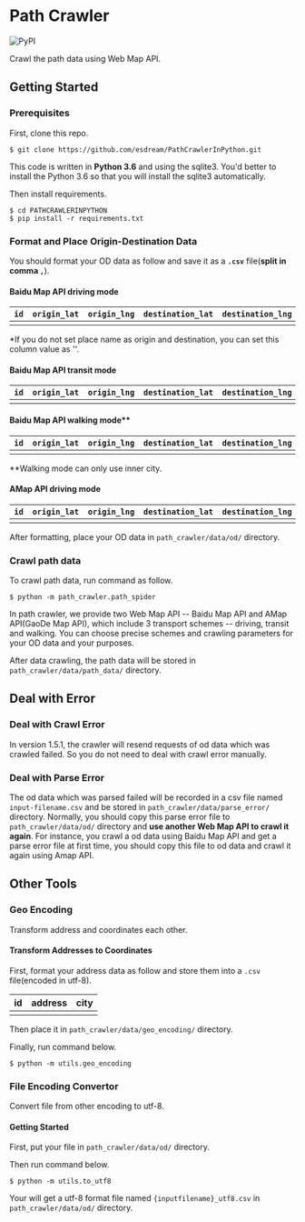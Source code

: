 # Path Crawler

![PyPI](https://img.shields.io/pypi/pyversions/Django.svg)

Crawl the path data using Web Map API.

## Getting Started

### Prerequisites

First, clone this repo.
```shell
$ git clone https://github.com/esdream/PathCrawlerInPython.git
``` 

This code is written in **Python 3.6** and using the sqlite3. You'd better to install the Python 3.6 so that you will install the sqlite3 automatically.

Then install requirements.
```shell
$ cd PATHCRAWLERINPYTHON
$ pip install -r requirements.txt
```

### Format and Place Origin-Destination Data

You should format your OD data as follow and save it as a **`.csv`** file(**split in comma `,`**).

#### Baidu Map API driving mode

|`id`|`origin_lat`|`origin_lng`|`destination_lat`|`destination_lng`|`origin*`|`destination*`|`origin_region`|`destination_region`|
|---|---|---|---|---|---|---|---|---|
||||||||||

*If you do not set place name as origin and destination, you can set this column value as ''.

#### Baidu Map API transit mode

|`id`|`origin_lat`|`origin_lng`|`destination_lat`|`destination_lng`|
|---|---|---|---|---|
|||||

#### Baidu Map API walking mode**

|`id`|`origin_lat`|`origin_lng`|`destination_lat`|`destination_lng`|`region`|
|---|---|---|---|---|---|
||||||

**Walking mode can only use inner city.

#### AMap API driving mode

|`id`|`origin_lat`|`origin_lng`|`destination_lat`|`destination_lng`|
|---|---|---|---|---|
|||||

After formatting, place your OD data in `path_crawler/data/od/` directory.

### Crawl path data

To crawl path data, run command as follow.
```shell
$ python -m path_crawler.path_spider
```

In path crawler, we provide two Web Map API -- Baidu Map API and AMap API(GaoDe Map API), which include 3 transport schemes -- driving, transit and walking. You can choose precise schemes and crawling parameters for your OD data and your purposes. 

After data crawling, the path data will be stored in `path_crawler/data/path_data/` directory.

## Deal with Error

### Deal with Crawl Error

In version 1.5.1, the crawler will resend requests of od data which was crawled failed. So you do not need to deal with crawl error manually.

### Deal with Parse Error

The od data which was parsed failed will be recorded in a csv file named `input-filename.csv` and be stored in `path_crawler/data/parse_error/` directory. Normally, you should copy this parse error file to `path_crawler/data/od/` directory and **use another Web Map API to crawl it again**. For instance, you crawl a od data using Baidu Map API and get a parse error file at first time, you should copy this file to od data and crawl it again using Amap API.

## Other Tools

### Geo Encoding

Transform address and coordinates each other.

#### Transform Addresses to Coordinates

First, format your address data as follow and store them into a `.csv` file(encoded in utf-8).

|id|address|city|
|---|---|---|
||||

Then place it in `path_crawler/data/geo_encoding/` directory.

Finally, run command below.
```shell
$ python -m utils.geo_encoding
```

### File Encoding Convertor

Convert file from other encoding to utf-8.

#### Getting Started

First, put your file in `path_crawler/data/od/` directory.

Then run command below.
```shell
$ python -m utils.to_utf8
```

Your will get a utf-8 format file named `{inputfilename}_utf8.csv` in `path_crawler/data/od/` directory.